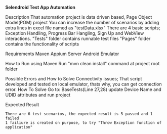 **Selendroid Test App Automation**

Description
	That automation project is data driven based, Page Object Model(POM) project
	You can increase the number of scenarios by adding extra lines in excel file named as "testData.xlsx"
	There are 4 basic scripts; Exception Handling, Progress Bar Hangling, Sign Up and WebView interactions.
	"Tests" folder contains runnable test files
	"Pages" folder contains the functionality of scripts


Requirements
	Maven
	Appium Server
	Android Emulator


How to Run using Maven
	Run "mvn clean install" command at project root folder
	

Possible Errors and How to Solve
	Connectivity issues; 
		That script developed and tested on local emulator, thats why, you can get connection error.
	How To Solve
		Go to: BaseTests(Line 27,28) update Device Name and UDID attributes and run project
	
Expected Result

	There are 6 test scenarios, the expected result is 5 passed and 1 failed
	1 failiure is created on purpose, to try "Throw Exception function of application"